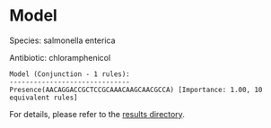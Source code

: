
# Model

Species: salmonella enterica

Antibiotic: chloramphenicol

```
Model (Conjunction - 1 rules):
------------------------------
Presence(AACAGGACCGCTCCGCAAACAAGCAACGCCA) [Importance: 1.00, 10 equivalent rules]

```

For details, please refer to the [results directory](../../../../../results/scm_b/salmonella%20enterica/chloramphenicol/repeat_5/).

